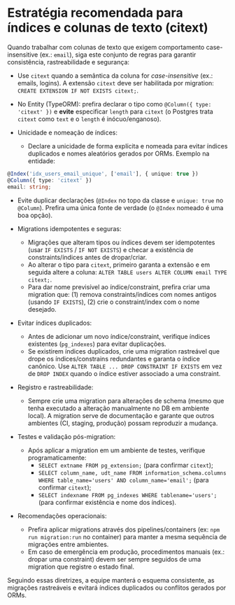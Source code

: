 # Estratégia recomendada para índices e colunas de texto (citext)

Quando trabalhar com colunas de texto que exigem comportamento case-insensitive (ex.: `email`), siga este conjunto de regras para garantir consistência, rastreabilidade e segurança:

- Use `citext` quando a semântica da coluna for *case-insensitive* (ex.: emails, logins). A extensão `citext` deve ser habilitada por migration: `CREATE EXTENSION IF NOT EXISTS citext;`.

- No Entity (TypeORM): prefira declarar o tipo como `@Column({ type: 'citext' })` e **evite** especificar `length` para `citext` (o Postgres trata `citext` como `text` e o `length` é inócuo/enganoso).

- Unicidade e nomeação de índices:
  - Declare a unicidade de forma explícita e nomeada para evitar índices duplicados e nomes aleatórios gerados por ORMs. Exemplo na entidade:

```ts
@Index('idx_users_email_unique', ['email'], { unique: true })
@Column({ type: 'citext' })
email: string;
```

  - Evite duplicar declarações (`@Index` no topo da classe e `unique: true` no `@Column`). Prefira uma única fonte de verdade (o `@Index` nomeado é uma boa opção).

- Migrations idempotentes e seguras:
  - Migrações que alteram tipos ou índices devem ser idempotentes (usar `IF EXISTS` / `IF NOT EXISTS`) e checar a existência de constraints/índices antes de dropar/criar.
  - Ao alterar o tipo para `citext`, primeiro garanta a extensão e em seguida altere a coluna: `ALTER TABLE users ALTER COLUMN email TYPE citext;`.
  - Para dar nome previsível ao índice/constraint, prefira criar uma migration que: (1) remova constraints/índices com nomes antigos (usando `IF EXISTS`), (2) crie o constraint/index com o nome desejado.

- Evitar índices duplicados:
  - Antes de adicionar um novo índice/constraint, verifique índices existentes (`pg_indexes`) para evitar duplicações.
  - Se existirem índices duplicados, crie uma migration rastreável que drope os índices/constrains redundantes e garanta o índice canônico. Use `ALTER TABLE ... DROP CONSTRAINT IF EXISTS` em vez de `DROP INDEX` quando o índice estiver associado a uma constraint.

- Registro e rastreabilidade:
  - Sempre crie uma migration para alterações de schema (mesmo que tenha executado a alteração manualmente no DB em ambiente local). A migration serve de documentação e garante que outros ambientes (CI, staging, produção) possam reproduzir a mudança.

- Testes e validação pós-migration:
  - Após aplicar a migration em um ambiente de testes, verifique programaticamente:
    - `SELECT extname FROM pg_extension;` (para confirmar `citext`);
    - `SELECT column_name, udt_name FROM information_schema.columns WHERE table_name='users' AND column_name='email';` (para confirmar `citext`);
    - `SELECT indexname FROM pg_indexes WHERE tablename='users';` (para confirmar existência e nome dos índices).

- Recomendações operacionais:
  - Prefira aplicar migrations através dos pipelines/containers (ex: `npm run migration:run` no container) para manter a mesma sequência de migrações entre ambientes.
  - Em caso de emergência em produção, procedimentos manuais (ex.: dropar uma constraint) devem ser sempre seguidos de uma migration que registre o estado final.

Seguindo essas diretrizes, a equipe manterá o esquema consistente, as migrações rastreáveis e evitará índices duplicados ou conflitos gerados por ORMs.
